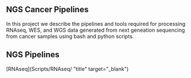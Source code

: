 ## NGS Cancer Pipelines
In this project we describe the pipelines and tools required for processing RNAseq, WES, and WGS data generated from next geneation sequencing from cancer samples using bash and python scripts.

## NGS Pipelines
[RNAseq](Scripts/RNAseq/ "title" target="_blank")
